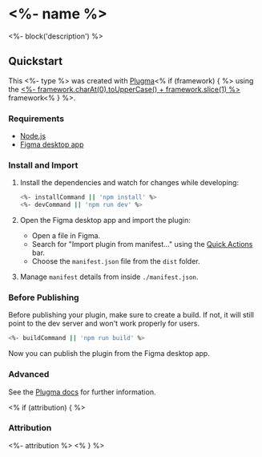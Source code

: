 # <%- name %>

<%- block('description') %>

## Quickstart

This <%- type %> was created with [Plugma](https://github.com/gavinmcfarland/plugma)<% if (framework) { %> using the [<%- framework.charAt(0).toUpperCase() + framework.slice(1) %>](https://svelte.dev/) framework<% } %>.

### Requirements

- [Node.js](https://nodejs.org/en)
- [Figma desktop app](https://www.figma.com/downloads/)

### Install and Import

1. Install the dependencies and watch for changes while developing:

    ```bash
    <%- installCommand || 'npm install' %>
    <%- devCommand || 'npm run dev' %>
    ```

2. Open the Figma desktop app and import the plugin:

    - Open a file in Figma.
    - Search for "Import plugin from manifest..." using the [Quick Actions](https://help.figma.com/hc/en-us/articles/360040328653-Use-shortcuts-and-quick-actions#Use_quick_actions) bar.
    - Choose the `manifest.json` file from the `dist` folder.

3. Manage `manifest` details from inside `./manifest.json`.

### Before Publishing

Before publishing your plugin, make sure to create a build. If not, it will still point to the dev server and won't work properly for users.

```bash
<%- buildCommand || 'npm run build' %>
```

Now you can publish the plugin from the Figma desktop app.

### Advanced

See the [Plugma docs](https://plugma.dev/docs) for further information.

<% if (attribution) { %>

### Attribution

<%- attribution %>
<% } %>
